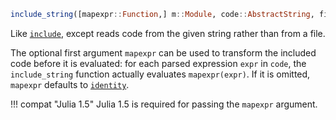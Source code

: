 ```julia
include_string([mapexpr::Function,] m::Module, code::AbstractString, filename::AbstractString="string")
```

Like [`include`](@ref), except reads code from the given string rather than from a file.

The optional first argument `mapexpr` can be used to transform the included code before it is evaluated: for each parsed expression `expr` in `code`, the `include_string` function actually evaluates `mapexpr(expr)`.  If it is omitted, `mapexpr` defaults to [`identity`](@ref).

!!! compat "Julia 1.5"
    Julia 1.5 is required for passing the `mapexpr` argument.

